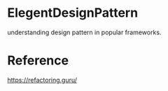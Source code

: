 # ElegentDesignPattern
understanding design pattern in popular frameworks.

# Reference
https://refactoring.guru/
